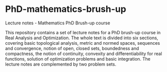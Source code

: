# PhD-mathematics-brush-up
Lecture notes - Mathematics PhD Brush-up course

This repository contains a set of lecture notes for a PhD brush-up course in Real Analysis and Optimization. The whole text is divided into six sections, covering basic
topological analysis, metric and normed spaces, sequences and convergence, notion of open, closed sets, boundedness and compactness, the notion of continuity,
convexity and differentiability for real functions, solution of optimization problems and basic integration. The lecture notes are complemented by two problem sets.
